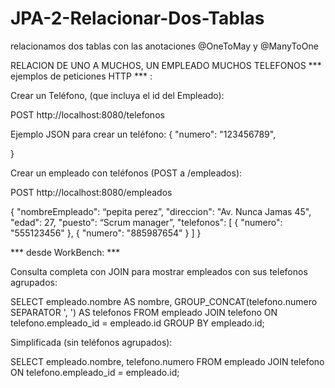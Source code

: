 # JPA-2-Relacionar-Dos-Tablas
relacionamos dos tablas con las anotaciones @OneToMay y @ManyToOne


RELACION DE UNO A MUCHOS, UN EMPLEADO MUCHOS TELEFONOS *** ejemplos de peticiones HTTP *** :

Crear un Teléfono,  (que incluya el id del Empleado):

POST http://localhost:8080/telefonos

Ejemplo JSON para crear un teléfono:
{
    "numero": "123456789",

}


Crear un empleado con teléfonos (POST a /empleados):


POST http://localhost:8080/empleados


{
  "nombreEmpleado": “pepita perez”,
  "direccion": "Av. Nunca Jamas 45",
  "edad": 27,
  "puesto": “Scrum manager”,
  "telefonos": [
    {
      "numero": "555123456"
    },
    {
      "numero": "885987654"
    }
  ]
}


*** desde WorkBench: ***


Consulta completa con JOIN para mostrar empleados con sus telefonos agrupados:

SELECT 
  empleado.nombre AS nombre,
  GROUP_CONCAT(telefono.numero SEPARATOR ', ') AS telefonos
FROM empleado
JOIN telefono ON telefono.empleado_id = empleado.id
GROUP BY empleado.id;



Simplificada (sin teléfonos agrupados):

SELECT 
  empleado.nombre, 
  telefono.numero
FROM empleado
JOIN telefono ON telefono.empleado_id = empleado.id;
